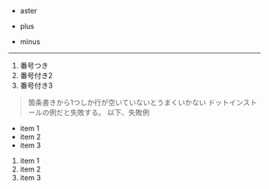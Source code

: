 * aster
+ plus
- minus

---

1. 番号つき
1. 番号付き2
1. 番号付き3

> 箇条書きから1つしか行が空いていないとうまくいかない
> ドットインストールの例だと失敗する。
> 以下、失敗例


* item 1
* item 2
* item 3

1. item 1
1. item 2
1. item 3
